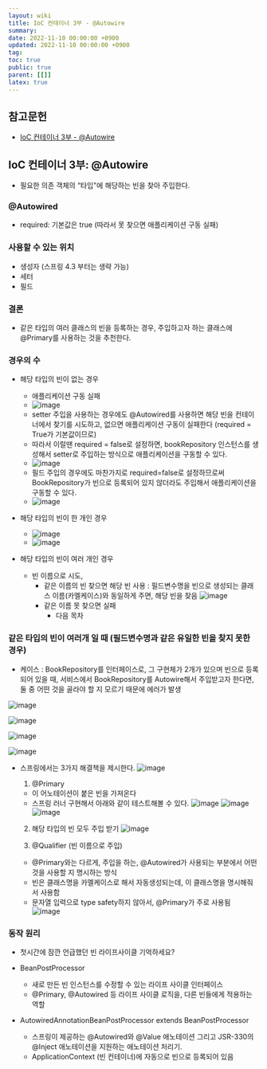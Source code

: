 ```yaml
---
layout: wiki
title: IoC 컨테이너 3부 - @Autowire
summary:
date: 2022-11-10 00:00:00 +0900
updated: 2022-11-10 00:00:00 +0900
tag:
toc: true
public: true
parent: [[]]
latex: true
---
```


## 참고문헌

- [IoC 컨테이너 3부 - @Autowire](https://www.inflearn.com/course/spring-framework_core/unit/15508)

## IoC 컨테이너 3부: @Autowire

- 필요한 의존 객체의 “타입"에 해당하는 빈을 찾아 주입한다.

### @Autowired

- required: 기본값은 true (따라서 못 찾으면 애플리케이션 구동 실패)

### 사용할 수 있는 위치

- 생성자 (스프링 4.3 부터는 생략 가능)
- 세터
- 필드

### 결론

- 같은 타입의 여러 클래스의 빈을 등록하는 경우, 주입하고자 하는 클래스에 @Primary를 사용하는 것을 추천한다.

### 경우의 수

- 해당 타입의 빈이 없는 경우
  - 애플리케이션 구동 실패
  - ![image](https://user-images.githubusercontent.com/114462413/200871630-f208b09e-e422-4821-a793-6fd4712a01d1.png)
  - setter 주입을 사용하는 경우에도 @Autowired를 사용하면 해당 빈을 컨테이너에서 찾기를 시도하고, 없으면 애플리케이션 구동이 실패한다 (required = True가 기본값이므로)
  - 따라서 이럴땐 required = false로 설정하면, bookRepository 인스턴스를 생성해서 setter로 주입하는 방식으로 애플리케이션을 구동할 수 있다.
  - ![image](https://user-images.githubusercontent.com/114462413/200873585-b187ed99-9a5f-45c1-914f-959a0d72c429.png)
  - 필드 주입의 경우에도 마찬가지로 required=false로 설정하므로써 BookRepository가 빈으로 등록되어 있지 않더라도 주입해서 애플리케이션을 구동할 수 있다.
  - ![image](https://user-images.githubusercontent.com/114462413/200874564-95259cfa-df8b-470e-bb24-129aaf592ec5.png)
- 해당 타입의 빈이 한 개인 경우

  - ![image](https://user-images.githubusercontent.com/114462413/200871964-cd460afe-aa25-4cf7-b87d-67a67a738c26.png)
  - ![image](https://user-images.githubusercontent.com/114462413/200872136-7b3e2fed-6327-4512-adb1-94804e5feb06.png)

- 해당 타입의 빈이 여러 개인 경우
  - 빈 이름으로 시도,
    - 같은 이름의 빈 찾으면 해당 빈 사용 : 필드변수명을 빈으로 생성되는 클래스 이름(카멜케이스)와 동일하게 주면, 해당 빈을 찾음
      ![image](https://user-images.githubusercontent.com/114462413/200880415-11328926-e22c-475d-a78b-b29473ccfcab.png)
    - 같은 이름 못 찾으면 실패
      - 다음 목차

### 같은 타입의 빈이 여러개 일 때 (필드변수명과 같은 유일한 빈을 찾지 못한 경우)

- 케이스 : BookRepository를 인터페이스로, 그 구현체가 2개가 있으며 빈으로 등록되어 있을 때, 서비스에서 BookRepository를 Autowire해서 주입받고자 한다면, 둘 중 어떤 것을 골라야 할 지 모르기 때문에 에러가 발생

![image](https://user-images.githubusercontent.com/114462413/200875502-15f01e17-dc0a-4d7f-9997-8be7a3acaa06.png)

![image](https://user-images.githubusercontent.com/114462413/200875590-c0d6285f-f6ea-433d-974f-306933cf348b.png)

![image](https://user-images.githubusercontent.com/114462413/200875640-8caadce7-4ccc-48b8-8f56-9a473f8109ea.png)

![image](https://user-images.githubusercontent.com/114462413/200875675-b82b468f-6ded-4590-9ca4-d55a88190d51.png)

- 스프링에서는 3가지 해결책을 제시한다.
  ![image](https://user-images.githubusercontent.com/114462413/200876662-12cdcb75-d936-4a1a-9f0b-8b3fd84e23ad.png)

  1. @Primary

  - 이 어노테이션이 붙은 빈을 가져온다
  - 스프링 러너 구현해서 아래와 같이 테스트해볼 수 있다.
    ![image](https://user-images.githubusercontent.com/114462413/200877752-640bbf13-fa7e-48ef-9ab7-7d5458d29437.png)
    ![image](https://user-images.githubusercontent.com/114462413/200877193-eb9d7b31-e06d-4a0b-ad0e-7079be972b32.png)
    ![image](https://user-images.githubusercontent.com/114462413/200878023-67f158d6-1bf1-4d4c-9fb5-286c9428d09b.png)

  2. 해당 타입의 빈 모두 주입 받기
     ![image](https://user-images.githubusercontent.com/114462413/200879678-d1f7c1a8-d582-4a38-891b-1bc3e6d91cc3.png)

  3. @Qualifier (빈 이름으로 주입)

  - @Primary와는 다르게, 주입을 하는, @Autowired가 사용되는 부분에서 어떤 것을 사용할 지 명시하는 방식
  - 빈은 클래스명을 카멜케이스로 해서 자동생성되는데, 이 클래스명을 명시해줘서 사용함
  - 문자열 입력으로 type safety하지 않아서, @Primary가 주로 사용됨
    ![image](https://user-images.githubusercontent.com/114462413/200878795-37973b0b-da56-46db-819c-d041c148420d.png)

### 동작 원리

- 첫시간에 잠깐 언급했던 빈 라이프사이클 기억하세요?
- BeanPostProcessor

  - 새로 만든 빈 인스턴스를 수정할 수 있는 라이프 사이클 인터페이스
  - @Primary, @Autowired 등 라이프 사이클 로직을, 다른 빈들에게 적용하는 역할

- AutowiredAnnotationBeanPostProcessor extends BeanPostProcessor
  - 스프링이 제공하는 @Autowired와 @Value 애노테이션 그리고 JSR-330의 @Inject 애노테이션을 지원하는 애노테이션 처리기.
  - ApplicationContext (빈 컨테이너)에 자동으로 빈으로 등록되어 있음
